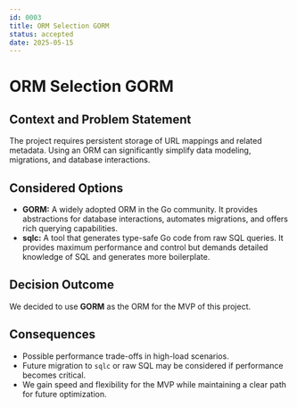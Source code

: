 ```yaml
---
id: 0003
title: ORM Selection GORM
status: accepted
date: 2025-05-15
---
```


# ORM Selection GORM

## Context and Problem Statement

The project requires persistent storage of URL mappings and related metadata. Using an ORM can significantly simplify data modeling, migrations, and database interactions.

## Considered Options

- **GORM:** A widely adopted ORM in the Go community. It provides abstractions for database interactions, automates migrations, and offers rich querying capabilities.
- **sqlc:** A tool that generates type-safe Go code from raw SQL queries. It provides maximum performance and control but demands detailed knowledge of SQL and generates more boilerplate.

## Decision Outcome

We decided to use **GORM** as the ORM for the MVP of this project.

## Consequences

- Possible performance trade-offs in high-load scenarios.
- Future migration to `sqlc` or raw SQL may be considered if performance becomes critical.
- We gain speed and flexibility for the MVP while maintaining a clear path for future optimization.
